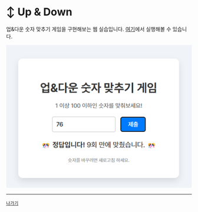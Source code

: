 # ↕️ Up & Down

업&다운 숫자 맞추기 게임을 구현해보는 웹 실습입니다. [여기](https://zer0ken.github.io/ms-ai-school/up-&-down/)에서 실행해볼 수 있습니다.

![](/resources/up-&-down.png)

---
[`나가기`](../)